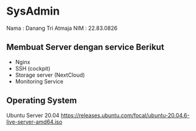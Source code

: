# SysAdmin

Nama  : Danang Tri Atmaja
NIM   : 22.83.0826

## Membuat Server dengan service Berikut
- Nginx
- SSH (cockpit)
- Storage server (NextCloud)
- Monitoring Service

## Operating System
Ubuntu Server 20.04
https://releases.ubuntu.com/focal/ubuntu-20.04.6-live-server-amd64.iso


